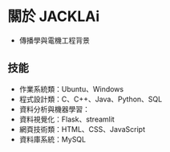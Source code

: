 # 關於 JACKLAi

- 傳播學與電機工程背景

## 技能

- 作業系統類：Ubuntu、Windows
- 程式設計類：C、C++、Java、Python、SQL
- 資料分析與機器學習：
- 資料視覺化：Flask、streamlit
- 網頁技術類：HTML、CSS、JavaScript
- 資料庫系統：MySQL

<!--
**JackLaiplus/JackLaiplus** is a ✨ _special_ ✨ repository because its `README.md` (this file) appears on your GitHub profile.

Here are some ideas to get you started:

## Hi there 👋

- 🔭 I’m currently working on ...
- 🌱 I’m currently learning ...
- 👯 I’m looking to collaborate on ...
- 🤔 I’m looking for help with ...
- 💬 Ask me about ...
- 📫 How to reach me: ...
- 😄 Pronouns: ...
- ⚡ Fun fact: ...
-->
